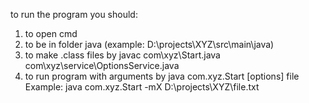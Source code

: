 to run the program you should:
1. to open cmd 
2. to be in folder java (example: D:\projects\XYZ\src\main\java)
3. to make .class files by javac com\xyz\Start.java com\xyz\service\OptionsService.java
4. to run program with arguments by java com.xyz.Start [options] file
 Example: java com.xyz.Start -mX D:\projects\XYZ\file.txt